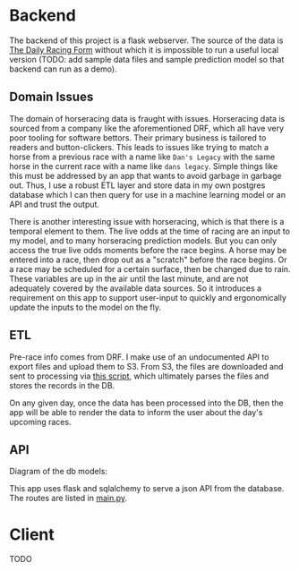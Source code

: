 # Backend

The backend of this project is a flask webserver. The source of the data is [The Daily Racing Form](https://www.drf.com/data-services) without which it is impossible to run a useful local version (TODO: add sample data files and sample prediction model so that backend can run as a demo).

## Domain Issues

The domain of horseracing data is fraught with issues. Horseracing data is sourced from a company like the aforementioned DRF, which all have very poor tooling for software bettors. Their primary business is tailored to readers and button-clickers. This leads to issues like trying to match a horse from a previous race with a name like `Dan's Legacy` with the same horse in the current race with a name like `dans legacy`. Simple things like this must be addressed by an app that wants to avoid garbage in garbage out. Thus, I use a robust ETL layer and store data in my own postgres database which I can then query for use in a machine learning model or an API and trust the output.

There is another interesting issue with horseracing, which is that there is a temporal element to them. The live odds at the time of racing are an input to my model, and to many horseracing prediction models. But you can only access the true live odds moments before the race begins. A horse may be entered into a race, then drop out as a "scratch" before the race begins. Or a race may be scheduled for a certain surface, then be changed due to rain. These variables are up in the air until the last minute, and are not adequately covered by the available data sources. So it introduces a requirement on this app to support user-input to quickly and ergonomically update the inputs to the model on the fly.

## ETL

Pre-race info comes from DRF. I make use of an undocumented API to export files and upload them to S3. From S3, the files are downloaded and sent to processing via [this script](https://github.com/qcomps/public-horseracing-app/blob/master/api/scripts/dataload/s3/race_day_data.py), which ultimately parses the files and stores the records in the DB.

On any given day, once the data has been processed into the DB, then the app will be able to render the data to inform the user about the day's upcoming races.

## API

Diagram of the db models:

This app uses flask and sqlalchemy to serve a json API from the database. The routes are listed in [main.py](https://github.com/qcomps/public-horseracing-app/blob/master/api/main.py).

# Client

TODO
